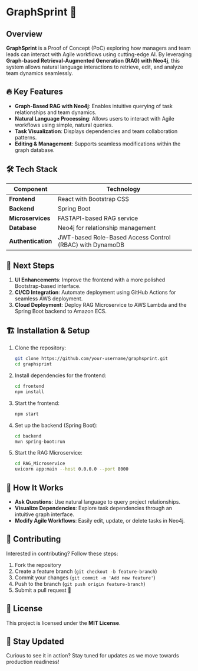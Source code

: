 # GraphSprint 🚀

## Overview
**GraphSprint** is a Proof of Concept (PoC) exploring how managers and team leads can interact with Agile workflows using cutting-edge AI. By leveraging **Graph-based Retrieval-Augmented Generation (RAG) with Neo4j**, this system allows natural language interactions to retrieve, edit, and analyze team dynamics seamlessly.

## 🔥 Key Features
- **Graph-Based RAG with Neo4j**: Enables intuitive querying of task relationships and team dynamics.
- **Natural Language Processing**: Allows users to interact with Agile workflows using simple, natural queries.
- **Task Visualization**: Displays dependencies and team collaboration patterns.
- **Editing & Management**: Supports seamless modifications within the graph database.

## 🛠 Tech Stack
| Component        | Technology |
|-----------------|------------|
| **Frontend**    | React with Bootstrap CSS |
| **Backend**     | Spring Boot |
| **Microservices** | FASTAPI-based RAG service |
| **Database**    | Neo4j for relationship management |
| **Authentication** | JWT-based Role-Based Access Control (RBAC) with DynamoDB |

## 🚀 Next Steps
1. **UI Enhancements**: Improve the frontend with a more polished Bootstrap-based interface.
2. **CI/CD Integration**: Automate deployment using GitHub Actions for seamless AWS deployment.
3. **Cloud Deployment**: Deploy RAG Microservice to AWS Lambda and the Spring Boot backend to Amazon ECS.


## 🏗 Installation & Setup
1. Clone the repository:
   ```sh
   git clone https://github.com/your-username/graphsprint.git
   cd graphsprint
   ```
2. Install dependencies for the frontend:
   ```sh
   cd frontend
   npm install
   ```
3. Start the frontend:
   ```sh
   npm start
   ```
4. Set up the backend (Spring Boot):
   ```sh
   cd backend
   mvn spring-boot:run
   ```
5. Start the RAG Microservice:
   ```sh
   cd RAG_Microservice
   uvicorn app:main --host 0.0.0.0 --port 8000
   ```

## 🎯 How It Works
- **Ask Questions**: Use natural language to query project relationships.
- **Visualize Dependencies**: Explore task dependencies through an intuitive graph interface.
- **Modify Agile Workflows**: Easily edit, update, or delete tasks in Neo4j.

## 📌 Contributing
Interested in contributing? Follow these steps:
1. Fork the repository
2. Create a feature branch (`git checkout -b feature-branch`)
3. Commit your changes (`git commit -m 'Add new feature'`)
4. Push to the branch (`git push origin feature-branch`)
5. Submit a pull request 🚀

## 📜 License
This project is licensed under the **MIT License**.

## 🔗 Stay Updated
Curious to see it in action? Stay tuned for updates as we move towards production readiness!


